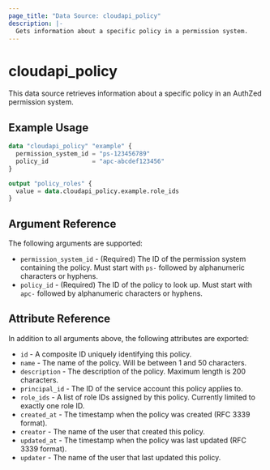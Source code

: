```yaml
---
page_title: "Data Source: cloudapi_policy"
description: |-
  Gets information about a specific policy in a permission system.
---
```


# cloudapi_policy

This data source retrieves information about a specific policy in an AuthZed permission system.

## Example Usage

```terraform
data "cloudapi_policy" "example" {
  permission_system_id = "ps-123456789"
  policy_id            = "apc-abcdef123456"
}

output "policy_roles" {
  value = data.cloudapi_policy.example.role_ids
}
```

## Argument Reference

The following arguments are supported:

* `permission_system_id` - (Required) The ID of the permission system containing the policy. Must start with `ps-` followed by alphanumeric characters or hyphens.
* `policy_id` - (Required) The ID of the policy to look up. Must start with `apc-` followed by alphanumeric characters or hyphens.

## Attribute Reference

In addition to all arguments above, the following attributes are exported:

* `id` - A composite ID uniquely identifying this policy.
* `name` - The name of the policy. Will be between 1 and 50 characters.
* `description` - The description of the policy. Maximum length is 200 characters.
* `principal_id` - The ID of the service account this policy applies to.
* `role_ids` - A list of role IDs assigned by this policy. Currently limited to exactly one role ID.
* `created_at` - The timestamp when the policy was created (RFC 3339 format).
* `creator` - The name of the user that created this policy.
* `updated_at` - The timestamp when the policy was last updated (RFC 3339 format).
* `updater` - The name of the user that last updated this policy. 
